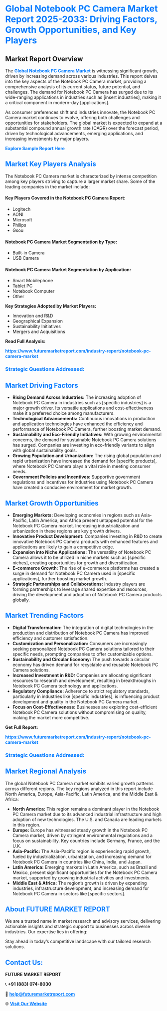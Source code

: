 <h1 style="color: #007BFF;">Global Notebook PC Camera Market Report 2025-2033: Driving Factors, Growth Opportunities, and Key Players</h1>

<section id="overview">
<h2>Market Report Overview</h2>
<p>The <a href="https://www.futuremarketreport.com/industry-report/notebook-pc-camera-market" style="color: #007BFF; text-decoration: none;"><strong>Global Notebook PC Camera Market</strong></a> is witnessing significant growth, driven by increasing demand across various industries. This report delves into the key aspects of the Notebook PC Camera market, providing a comprehensive analysis of its current status, future potential, and challenges. The demand for Notebook PC Camera has surged due to its wide-ranging applications in industries such as [insert industries], making it a critical component in modern-day [applications].</p>
<p>As consumer preferences shift and industries innovate, the Notebook PC Camera market continues to evolve, offering both challenges and opportunities for stakeholders. The global market is expected to expand at a substantial compound annual growth rate (CAGR) over the forecast period, driven by technological advancements, emerging applications, and increasing investments by major players.</p>
</section>

<section id="overview">
<p><a href="https://www.futuremarketreport.com/request-sample/reportId=82295" style="color: #007BFF; text-decoration: none;"><strong>Explore Sample Report Here</strong></a></p>
</section>

<section id="key-players">
<h2 style="color: #007BFF;">Market Key Players Analysis</h2>
<p>The Notebook PC Camera market is characterized by intense competition among key players striving to capture a larger market share. Some of the leading companies in the market include:</p>
<h4>Key Players Covered in the Notebook PC Camera Report:</h4>
<ul><li>Logitech</li><li>AONI</li><li>Microsoft</li><li>Philips</li><li>Gsou</li></ul>
<h4>Notebook PC Camera Market Segmentation by Type:</h4>
<ul><li>Built-in Camera</li><li>USB Camera</li></ul>

<h4>Notebook PC Camera Market Segmentation by Application:</h4>
<ul><li>Smart Mobilephone</li><li>Tablet PC</li><li>Notebook Computer</li><li>Other</li></ul>
<p><strong>Key Strategies Adopted by Market Players:</strong></p>
<ul>
<li>Innovation and R&D</li>
<li>Geographical Expansion</li>
<li>Sustainability Initiatives</li>
<li>Mergers and Acquisitions</li>
</ul>
</section>

<section>
<p><strong>Read Full Analysis: </strong></p><a href="https://www.futuremarketreport.com/industry-report/notebook-pc-camera-market" style="color: #007BFF; text-decoration: none;"><strong>https://www.futuremarketreport.com/industry-report/notebook-pc-camera-market</strong></a>
<h3 style="color: #007BFF;">Strategic Questions Addressed:</h3>
</section>

<section id="driving-factors">
<h2 style="color: #007BFF;">Market Driving Factors</h2>
<ul>
<li><strong>Rising Demand Across Industries:</strong> The increasing adoption of Notebook PC Camera in industries such as [specific industries] is a major growth driver. Its versatile applications and cost-effectiveness make it a preferred choice among manufacturers.</li>
<li><strong>Technological Advancements:</strong> Continuous innovations in production and application technologies have enhanced the efficiency and performance of Notebook PC Camera, further boosting market demand.</li>
<li><strong>Sustainability and Eco-Friendly Initiatives:</strong> With growing environmental concerns, the demand for sustainable Notebook PC Camera solutions has surged. Companies are investing in eco-friendly variants to align with global sustainability goals.</li>
<li><strong>Growing Population and Urbanization:</strong> The rising global population and rapid urbanization have increased the demand for [specific products], where Notebook PC Camera plays a vital role in meeting consumer needs.</li>
<li><strong>Government Policies and Incentives:</strong> Supportive government regulations and incentives for industries using Notebook PC Camera have created a conducive environment for market growth.</li>
</ul>
</section>

<section id="growth-opportunities">
<h2 style="color: #007BFF;">Market Growth Opportunities</h2>
<ul>
<li><strong>Emerging Markets:</strong> Developing economies in regions such as Asia-Pacific, Latin America, and Africa present untapped potential for the Notebook PC Camera market. Increasing industrialization and urbanization in these regions are key growth drivers.</li>
<li><strong>Innovative Product Development:</strong> Companies investing in R&D to create innovative Notebook PC Camera products with enhanced features and applications are likely to gain a competitive edge.</li>
<li><strong>Expansion into Niche Applications:</strong> The versatility of Notebook PC Camera allows it to be utilized in niche markets such as [specific niches], creating opportunities for growth and diversification.</li>
<li><strong>E-commerce Growth:</strong> The rise of e-commerce platforms has created a surge in demand for Notebook PC Camera used in [specific applications], further boosting market growth.</li>
<li><strong>Strategic Partnerships and Collaborations:</strong> Industry players are forming partnerships to leverage shared expertise and resources, driving the development and adoption of Notebook PC Camera products globally.</li>
</ul>
</section>

<section id="trending-factors">
<h2 style="color: #007BFF;">Market Trending Factors</h2>
<ul>
<li><strong>Digital Transformation:</strong> The integration of digital technologies in the production and distribution of Notebook PC Camera has improved efficiency and customer satisfaction.</li>
<li><strong>Customization and Personalization:</strong> Consumers are increasingly seeking personalized Notebook PC Camera solutions tailored to their specific needs, prompting companies to offer customizable options.</li>
<li><strong>Sustainability and Circular Economy:</strong> The push towards a circular economy has driven demand for recyclable and reusable Notebook PC Camera solutions.</li>
<li><strong>Increased Investment in R&D:</strong> Companies are allocating significant resources to research and development, resulting in breakthroughs in Notebook PC Camera technology and applications.</li>
<li><strong>Regulatory Compliance:</strong> Adherence to strict regulatory standards, particularly in industries like [specific industries], is influencing product development and quality in the Notebook PC Camera market.</li>
<li><strong>Focus on Cost-Effectiveness:</strong> Businesses are exploring cost-efficient Notebook PC Camera solutions without compromising on quality, making the market more competitive.</li>
</ul>
</section>

<section>
<p><strong>Get Full Report: </strong></p><a href="https://www.futuremarketreport.com/industry-report/notebook-pc-camera-market" style="color: #007BFF; text-decoration: none;"><strong>https://www.futuremarketreport.com/industry-report/notebook-pc-camera-market</strong></a>
<h3 style="color: #007BFF;">Strategic Questions Addressed:</h3>
</section>


<section id="regional-analysis">
<h2 style="color: #007BFF;">Market Regional Analysis</h2>
<p>The global Notebook PC Camera market exhibits varied growth patterns across different regions. The key regions analyzed in this report include North America, Europe, Asia-Pacific, Latin America, and the Middle East & Africa:</p>
<ul>
<li><strong>North America:</strong> This region remains a dominant player in the Notebook PC Camera market due to its advanced industrial infrastructure and high adoption of new technologies. The U.S. and Canada are leading markets in this region.</li>
<li><strong>Europe:</strong> Europe has witnessed steady growth in the Notebook PC Camera market, driven by stringent environmental regulations and a focus on sustainability. Key countries include Germany, France, and the U.K.</li>
<li><strong>Asia-Pacific:</strong> The Asia-Pacific region is experiencing rapid growth, fueled by industrialization, urbanization, and increasing demand for Notebook PC Camera in countries like China, India, and Japan.</li>
<li><strong>Latin America:</strong> Emerging markets in Latin America, such as Brazil and Mexico, present significant opportunities for the Notebook PC Camera market, supported by growing industrial activities and investments.</li>
<li><strong>Middle East & Africa:</strong> The region’s growth is driven by expanding industries, infrastructure development, and increasing demand for Notebook PC Camera in sectors like [specific sectors].</li>
</ul>
</section>

<footer>
<h2 style="color: #007BFF;">About FUTURE MARKET REPORT</h2>
<p>We are a trusted name in market research and advisory services, delivering actionable insights and strategic support to businesses across diverse industries. Our expertise lies in offering:</p>

<p>Stay ahead in today’s competitive landscape with our tailored research solutions.</p>

<h2 style="color: #007BFF;">Contact Us:</h2>
<p><strong>FUTURE MARKET REPORT</strong></p>
<p>📞 <strong>+91 (883) 074-8030</strong></p>
<p>📧 <strong><a href="mailto:help@futuremarketreport.com" style="color: #007BFF;">help@futuremarketreport.com</a></strong></p>
<p>🌐 <strong><a href="https://www.futuremarketreport.com/" style="color: #007BFF;">Visit Our Website</a></strong></p>
</footer>